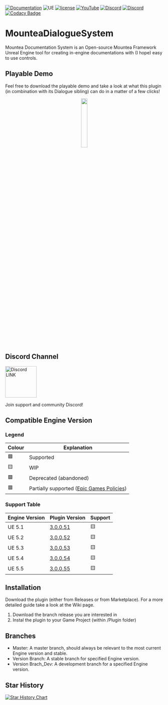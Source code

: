 [![Documentation](https://img.shields.io/badge/documentation-github?style=flat&logo=GitHub&labelColor=5a5a5a&color=98c510)](https://github.com/Mountea-Framework/MounteaDocumentationSystem/wiki/Getting-Started)
![UE](https://img.shields.io/badge/supported-5.1%2B-green)
[![license](https://img.shields.io/badge/license-MIT-99c711?labelColor=555555&style=flat&link=https://github.com/Mountea-Framework/MounteaDocumentationSystem/blob/master/LICENSE)](https://github.com/Mountea-Framework/MounteaDocumentationSystem/blob/master/LICENSE)
[![YouTube](https://img.shields.io/badge/YouTube-Subscribe-red?style=flat&logo=youtube)](https://www.youtube.com/@mounteaframework)
[![Discord](https://badgen.net/discord/online-members/2vXWEEN?label=Discord&logo=discord&logoColor=ffffff&color=7389D8)](https://discord.com/invite/2vXWEEN)
[![Discord](https://badgen.net/discord/members/2vXWEEN?label=Discord&logo=discord&logoColor=ffffff&color=7389D8)](https://discord.com/invite/2vXWEEN)
[![Codacy Badge](https://app.codacy.com/project/badge/Grade/345048cfc8794b4191a400c84703100e)](https://app.codacy.com/gh/Mountea-Framework/MounteaDialogueSystem/dashboard?utm_source=gh&utm_medium=referral&utm_content=&utm_campaign=Badge_grade)

# MounteaDialogueSystem
Mountea Documentation System is an Open-source Mountea Framework Unreal Engine tool for creating in-engine documentations with (I hope) easy to use controls.

## Playable Demo
Feel free to download the playable demo and take a look at what this plugin (in combination with its Dialogue sibling) can do in a matter of a few clicks!
<p align="center" width="100%">
    <a href="https://drive.google.com/file/d/1XS6meFqXbDM_YfbjQijcco6q1O1wl9-J/view?usp=drive_link">
        <img width="20%" src="https://github.com/Mountea-Framework/MounteaInteractionSystem/assets/37410226/da51eced-84e4-4c96-a9ff-cd5a03055d64">
    </a>
</p>

## Discord Channel
<a href="https://discord.gg/2vXWEEN"><img src="https://anbhelp.zendesk.com/hc/article_attachments/360021176052/discord.gif" alt="Discord LINK" width="100"></a>

Join support and community Discord!

## Compatible Engine Version

### Legend
Colour | Explanation
-------------- | --------------
🟩 | Supported
🟨 | WIP
🟪 | Deprecated (abandoned)
🟥 | Partially supported ([Epic Games Policies](https://www.unrealengine.com/en-US/marketplace-guidelines#263d)) 

### Support Table
Engine Version | Plugin Version | Support
-------------- | -------------- | ----
UE 5.1 | [3.0.0.51](https://github.com/Mountea-Framework/MounteaDocumentationSystem/releases/tag/3.0.0.51) | 🟨
UE 5.2 | [3.0.0.52](https://github.com/Mountea-Framework/MounteaDocumentationSystem/releases/tag/3.0.0.52) | 🟨
UE 5.3 | [3.0.0.53](https://github.com/Mountea-Framework/MounteaDocumentationSystem/releases/tag/3.0.0.53) | 🟨
UE 5.4 | [3.0.0.54](https://github.com/Mountea-Framework/MounteaDocumentationSystem/releases/tag/3.0.0.54) | 🟨
UE 5.5 | [3.0.0.55](https://github.com/Mountea-Framework/MounteaDocumentationSystem/releases/tag/3.0.0.55) | 🟨


## Installation

Download the plugin (either from Releases or from Marketplace). For a more detailed guide take a look at the Wiki page.

1. Download the branch release you are interested in
2. Instal the plugin to your Game Project (within /Plugin folder)

## Branches

* Master: A master branch, should always be relevant to the most current Engine version and stable.
* Version Branch: A stable branch for specified Engine version.
* Version Brach_Dev: A development branch for a specified Engine version.

## Star History

[![Star History Chart](https://api.star-history.com/svg?repos=Mountea-Framework/MounteaDocumentationSystem&type=Date)](https://star-history.com/#Mountea-Framework/MounteaDocumentationSystem&Date)

